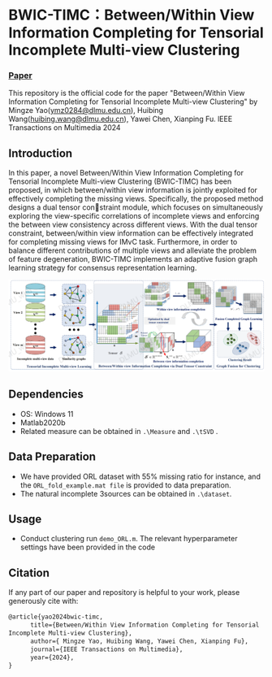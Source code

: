 # BWIC-TIMC：Between/Within View Information Completing for Tensorial Incomplete Multi-view Clustering
 
### [Paper]()

This repository is the official code for the paper "Between/Within View Information Completing for Tensorial Incomplete Multi-view Clustering" by Mingze Yao(ymz0284@dlmu.edu.cn), Huibing Wang(huibing.wang@dlmu.edu.cn), Yawei Chen, Xianping Fu. lEEE Transactions on Multimedia 2024

## Introduction
In this paper, a novel Between/Within View Information Completing for Tensorial Incomplete Multi-view Clustering (BWIC-TIMC) has been proposed, in which between/within view information is jointly exploited for effectively completing the missing views. Specifically, the proposed method designs a dual tensor constraint module, which focuses on simultaneously exploring the view-specific correlations of incomplete views and enforcing the between view consistency across different views. With the dual tensor constraint, between/within view information can be effectively integrated for completing missing views for IMvC task. Furthermore, in order to balance different contributions of multiple views and alleviate the problem of feature degeneration, BWIC-TIMC implements an adaptive fusion graph learning strategy for consensus representation learning. 

![](BWIC-TIMC.png)

## Dependencies
* OS: Windows 11
* Matlab2020b
* Related measure can be obtained in `.\Measure` and `.\tSVD` .

## Data Preparation
+ We have provided ORL dataset with 55\% missing ratio for instance, and the `ORL_fold_example.mat file` is provided to data preparation.
+ The natural incomplete 3sources can be obtained in `.\dataset`.
  
## Usage
+ Conduct clustering
  run  `demo_ORL.m`. The relevant hyperparameter settings have been provided in the code

##  Citation
If any part of our paper and repository is helpful to your work, please generously cite with:

```
@article{yao2024bwic-timc,
      title={Between/Within View Information Completing for Tensorial Incomplete Multi-view Clustering}, 
      author={ Mingze Yao, Huibing Wang, Yawei Chen, Xianping Fu},
      journal={IEEE Transactions on Multimedia}, 
      year={2024},
}
```
